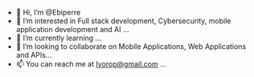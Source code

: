 - 👋 Hi, I’m @Ebiperre
- 👀 I’m interested in Full stack development, Cybersecurity, mobile application development and AI ...
- 🌱 I’m currently learning  ...
- 💞️ I’m looking to collaborate on Mobile Applications, Web Applications and APIs...
- 📫 You can reach me at Iyorop@gmail.com ...

<!---
Ebiperre/Ebiperre is a ✨ special ✨ repository because its `README.md` (this file) appears on your GitHub profile.
You can click the Preview link to take a look at your changes.
--->
